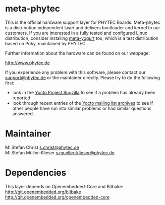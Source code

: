 meta-phytec
===========

This is the official hardware support layer for PHYTEC Boards.
Meta-phytec is a distribution independent layer and delivers bootloader
and kernel to our customers.
If you are interested in a fully tested and configured Linux
distribution, consider installing
[meta-yogurt](git://git.phytec.de/meta-yogurt)
too, which is a test distribution based on Poky, maintained by PHYTEC.

Further information about the hardware can be found on our webpage:

  <http://www.phytec.de>

If you experience any problem with this software, please contact our
<support@phytec.de> or the maintainer directly.
Please try to do the following first:

* look in the
  [Yocto Project Bugzilla](http://bugzilla.yoctoproject.org/)
  to see if a problem has already been reported
* look through recent entries of the
  [Yocto mailing list archives](https://lists.yoctoproject.org/pipermail/yocto/)
  to see if other people have run into similar
  problems or had similar questions answered.

Maintainer
==========

M:  Stefan Christ <s.christ@phytec.de>  
M:  Stefan Müller-Klieser <s.mueller-klieser@phytec.de> 

Dependencies
============

This layer depends on Openembedded-Core and Bitbake:  
<http://git.openembedded.org/bitbake>  
<http://git.openembedded.org/openembedded-core>
